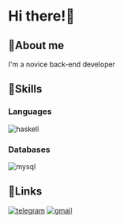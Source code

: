 # Hi there!👋
## 🦄About me
I'm a novice back-end developer
## 🌈Skills
### Languages
![haskell](https://img.shields.io/badge/Haskell-E8CEED?style=for-the-badge&logo=haskell&logoColor=purple)
### Databases
![mysql](https://img.shields.io/badge/MySQL-ABEDE1?style=for-the-badge&logo=MySQL&logoColor=blue)
## 🔗Links
[![telegram](https://img.shields.io/badge/Telegram-94FFC9?style=for-the-badge&logo=Telegram&logoColor)](https://t.me/d11_11b)
[![gmail](https://img.shields.io/badge/Gmail-FBB1D8?style=for-the-badge&logo=Gmail&logoColor)](mailto:llllq1.1.1.1pllll@gmail.com)
